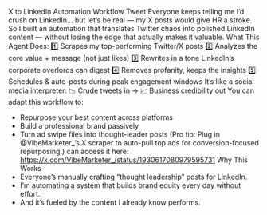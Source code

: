 X to LinkedIn Automation Workflow Tweet
Everyone keeps telling me I’d crush on LinkedIn… but let’s be real — my X posts would give HR a stroke.
So I built an automation that translates Twitter chaos into polished LinkedIn content — without losing the edge that actually makes it valuable.
What This Agent Does:
1️⃣ Scrapes my top-performing Twitter/X posts
2️⃣ Analyzes the core value + message (not just likes)
3️⃣ Rewrites in a tone LinkedIn’s corporate overlords can digest
4️⃣ Removes profanity, keeps the insights
5️⃣ Schedules & auto-posts during peak engagement windows
It’s like a social media interpreter:
📉 Crude tweets in → 📈 Business credibility out
You can adapt this workflow to:
- Repurpose your best content across platforms
- Build a professional brand passively
- Turn ad swipe files into thought-leader posts
(Pro tip: Plug in @VibeMarketer_’s X scraper to auto-pull top ads for conversion-focused repurposing.)
can access it here: https://x.com/VibeMarketer_/status/1930617080979595731
Why This Works
- Everyone’s manually crafting “thought leadership” posts for LinkedIn.
- I’m automating a system that builds brand equity every day without effort.
- And it’s fueled by the content I already know performs.
